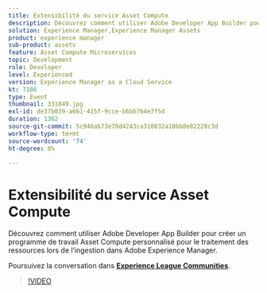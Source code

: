 ```yaml
---
title: Extensibilité du service Asset Compute
description: Découvrez comment utiliser Adobe Developer App Builder pour créer un programme de travail Asset Compute personnalisé pour le traitement des ressources lors de l’ingestion dans Adobe Experience Manager. Cette session a été diffusée dans le cadre de l’événement Adobe Developers Live Content.
solution: Experience Manager,Experience Manager Assets
product: experience manager
sub-product: assets
feature: Asset Compute Microservices
topic: Development
role: Developer
level: Experienced
version: Experience Manager as a Cloud Service
kt: 7186
type: Event
thumbnail: 331849.jpg
exl-id: de37b039-a661-415f-9cce-b6bb764e7f5d
duration: 1362
source-git-commit: 5c946ab73e78d4243ca310032a10bb8e82228c3d
workflow-type: tm+mt
source-wordcount: '74'
ht-degree: 0%

---
```


# Extensibilité du service Asset Compute

Découvrez comment utiliser Adobe Developer App Builder pour créer un programme de travail Asset Compute personnalisé pour le traitement des ressources lors de l’ingestion dans Adobe Experience Manager.

Poursuivez la conversation dans **[Experience League Communities](https://adobe.ly/36Yd3v6)**.

>[!VIDEO](https://video.tv.adobe.com/v/331849/?quality=12&learn=on&hidetitle=true)
